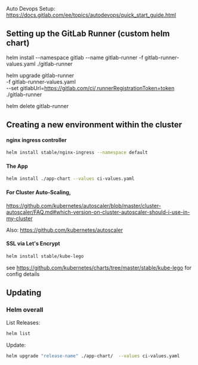 Auto Devops Setup: https://docs.gitlab.com/ee/topics/autodevops/quick_start_guide.html


## Setting up the GitLab Runner (custom helm chart)
helm install --namespace gitlab --name gitlab-runner -f gitlab-runner-values.yaml ./gitlab-runner

helm upgrade gitlab-runner \
  -f gitlab-runner-values.yaml \
  --set gitlabUrl=https://gitlab.com/ci/,runnerRegistrationToken=token \
  ./gitlab-runner


helm delete gitlab-runner

## Creating a new environment within the cluster

#### nginx ingress controller
```bash
helm install stable/nginx-ingress --namespace default
```

#### The App
```bash
helm install ./app-chart --values ci-values.yaml
```

#### For Cluster Auto-Scaling,
https://github.com/kubernetes/autoscaler/blob/master/cluster-autoscaler/FAQ.md#which-version-on-cluster-autoscaler-should-i-use-in-my-cluster

Also: https://github.com/kubernetes/autoscaler

#### SSL via Let's Encrypt
```bash
helm install stable/kube-lego
```

see https://github.com/kubernetes/charts/tree/master/stable/kube-lego for config details


## Updating

### Helm overall

List Releases:
```bash
helm list
```

Update:
```bash
helm upgrade "release-name" ./app-chart/  --values ci-values.yaml
```
